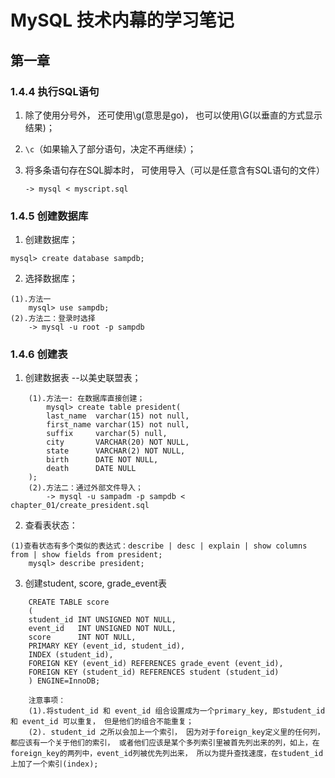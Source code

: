 # MySQL 技术内幕的学习笔记

## 第一章
### 1.4.4 执行SQL语句
1. 除了使用分号外， 还可使用\g(意思是go)， 也可以使用\G(以垂直的方式显示结果)；

2. `\c`（如果输入了部分语句，决定不再继续）；

3. 将多条语句存在SQL脚本时， 可使用导入（可以是任意含有SQL语句的文件）
    ~~~
    -> mysql < myscript.sql
    ~~~

### 1.4.5 创建数据库
1. 创建数据库；
~~~
mysql> create database sampdb;
~~~

2. 选择数据库；
~~~
(1).方法一
    mysql> use sampdb;
(2).方法二：登录时选择
    -> mysql -u root -p sampdb
~~~

### 1.4.6 创建表
1. 创建数据表 --以美史联盟表；
~~~
    (1).方法一: 在数据库直接创建；
        mysql> create table president(
        last_name  varchar(15) not null,
        first_name varchar(15) not null,
        suffix     varchar(5) null,
        city       VARCHAR(20) NOT NULL,
        state      VARCHAR(2) NOT NULL,
        birth      DATE NOT NULL,
        death      DATE NULL
    );
    (2).方法二：通过外部文件导入；
        -> mysql -u sampadm -p sampdb < chapter_01/create_president.sql
~~~

2. 查看表状态：
~~~
(1)查看状态有多个类似的表达式：describe | desc | explain | show columns from | show fields from president;
    mysql> describe president;
~~~

3. 创建student, score, grade_event表
~~~
    CREATE TABLE score
    (
    student_id INT UNSIGNED NOT NULL,
    event_id   INT UNSIGNED NOT NULL,
    score      INT NOT NULL,
    PRIMARY KEY (event_id, student_id),
    INDEX (student_id),
    FOREIGN KEY (event_id) REFERENCES grade_event (event_id),
    FOREIGN KEY (student_id) REFERENCES student (student_id)
    ) ENGINE=InnoDB;

    注意事项：
    (1).将student_id 和 event_id 组合设置成为一个primary_key, 即student_id 和 event_id 可以重复， 但是他们的组合不能重复；
    (2). student_id 之所以会加上一个索引， 因为对于foreign_key定义里的任何列， 都应该有一个关于他们的索引， 或者他们应该是某个多列索引里被首先列出来的列，如上，在foreign_key的两列中，event_id列被优先列出来， 所以为提升查找速度，在student_id上加了一个索引(index);
~~~

    